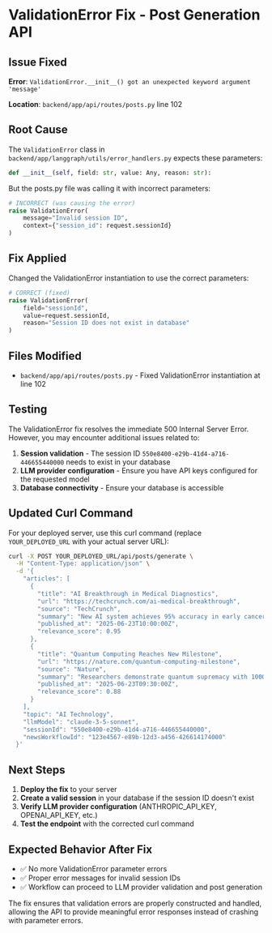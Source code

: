 # ValidationError Fix - Post Generation API

## Issue Fixed

**Error**: `ValidationError.__init__() got an unexpected keyword argument 'message'`

**Location**: `backend/app/api/routes/posts.py` line 102

## Root Cause

The `ValidationError` class in `backend/app/langgraph/utils/error_handlers.py` expects these parameters:
```python
def __init__(self, field: str, value: Any, reason: str):
```

But the posts.py file was calling it with incorrect parameters:
```python
# INCORRECT (was causing the error)
raise ValidationError(
    message="Invalid session ID",
    context={"session_id": request.sessionId}
)
```

## Fix Applied

Changed the ValidationError instantiation to use the correct parameters:

```python
# CORRECT (fixed)
raise ValidationError(
    field="sessionId",
    value=request.sessionId,
    reason="Session ID does not exist in database"
)
```

## Files Modified

- `backend/app/api/routes/posts.py` - Fixed ValidationError instantiation at line 102

## Testing

The ValidationError fix resolves the immediate 500 Internal Server Error. However, you may encounter additional issues related to:

1. **Session validation** - The session ID `550e8400-e29b-41d4-a716-446655440000` needs to exist in your database
2. **LLM provider configuration** - Ensure you have API keys configured for the requested model
3. **Database connectivity** - Ensure your database is accessible

## Updated Curl Command

For your deployed server, use this curl command (replace `YOUR_DEPLOYED_URL` with your actual server URL):

```bash
curl -X POST YOUR_DEPLOYED_URL/api/posts/generate \
  -H "Content-Type: application/json" \
  -d '{
    "articles": [
      {
        "title": "AI Breakthrough in Medical Diagnostics",
        "url": "https://techcrunch.com/ai-medical-breakthrough",
        "source": "TechCrunch",
        "summary": "New AI system achieves 95% accuracy in early cancer detection, potentially revolutionizing medical diagnostics and saving millions of lives.",
        "published_at": "2025-06-23T10:00:00Z",
        "relevance_score": 0.95
      },
      {
        "title": "Quantum Computing Reaches New Milestone",
        "url": "https://nature.com/quantum-computing-milestone",
        "source": "Nature",
        "summary": "Researchers demonstrate quantum supremacy with 1000-qubit processor, opening new possibilities for complex problem solving.",
        "published_at": "2025-06-23T09:30:00Z",
        "relevance_score": 0.88
      }
    ],
    "topic": "AI Technology",
    "llmModel": "claude-3-5-sonnet",
    "sessionId": "550e8400-e29b-41d4-a716-446655440000",
    "newsWorkflowId": "123e4567-e89b-12d3-a456-426614174000"
  }'
```

## Next Steps

1. **Deploy the fix** to your server
2. **Create a valid session** in your database if the session ID doesn't exist
3. **Verify LLM provider configuration** (ANTHROPIC_API_KEY, OPENAI_API_KEY, etc.)
4. **Test the endpoint** with the corrected curl command

## Expected Behavior After Fix

- ✅ No more ValidationError parameter errors
- ✅ Proper error messages for invalid session IDs
- ✅ Workflow can proceed to LLM provider validation and post generation

The fix ensures that validation errors are properly constructed and handled, allowing the API to provide meaningful error responses instead of crashing with parameter errors.
